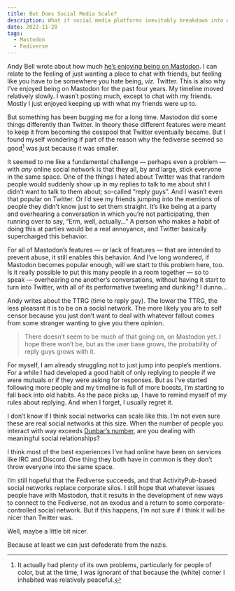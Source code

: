 ```yaml
---
title: But Does Social Media Scale?
description: What if social media platforms inevitably breakdown into unpleasantness because of their size? Can this many people really interact with each other on a daily basis without it becoming Twitter all over again?
date: 2022-11-28
tags:
  - Mastodon
  - Fediverse
---
```


Andy Bell wrote about how much [he’s enjoying being on Mastodon](https://andy-bell.co.uk/im-genuinely-enjoying-social-media-again/).
I can relate to the feeling of just wanting a place to chat with friends, but feeling like you have to be somewhere you hate being, <i>viz.</i> Twitter.
This is also why I’ve enjoyed being on Mastodon for the past four years.
My timeline moved relatively slowly.
I wasn’t posting much, except to chat with my friends.
Mostly I just enjoyed keeping up with what my friends were up to.

But something has been bugging me for a long time.
Mastodon did some things differently than Twitter.
In theory these different features were meant to keep it from becoming the cesspool that Twitter eventually became.
But I found myself wondering if part of the reason why the fediverse seemed so good[^1] was just because it was smaller.

It seemed to me like a fundamental challenge — perhaps even a problem — with _any_ online social network is that they all, by and large, stick everyone in the same space.
One of the things I hated about Twitter was that random people would suddenly show up in my replies to talk to me about shit I didn’t want to talk to them about; so-called “reply guys”.
And I wasn’t even that popular on Twitter.
Or I’d see my friends jumping into the mentions of people they didn’t know just to set them straight.
It’s like being at a party and overhearing a conversation in which you’re not participating, then running over to say, “Erm, well, actually…”
A person who makes a habit of doing this at parties would be a real annoyance, and Twitter basically supercharged this behavior.

For all of Mastodon’s features — or lack of features — that are intended to prevent abuse, it still enables this behavior.
And I’ve long wondered, if Mastodon becomes popular enough, will we start to this problem here, too.
Is it really possible to put this many people in a room together — so to speak — overhearing one another’s conversations, without having it start to turn into Twitter, with all of its performative tweeting and dunking?
I dunno…

Andy writes about the TTRG (time to reply guy).
The lower the TTRG, the less pleasant it is to be on a social network.
The more likely you are to self censor because you just don’t want to deal with whatever fallout comes from some stranger wanting to give you there opinion.

> There doesn’t seem to be much of that going on, on Mastodon yet.
> I hope there won’t be, but as the user base grows, the probability of reply guys grows with it.

For myself, I am already struggling not to just jump into people’s mentions.
For a while I had developed a good habit of only replying to people if we were mutuals or if they were asking for responses.
But as I’ve started following more people and my timeline is full of more boosts, I’m starting to fall back into old habits.
As the pace picks up, I have to remind myself of my rules about replying.
And when I forget, I usually regret it.

I don’t know if I think social networks can scale like this.
I’m not even sure these are real social networks at this size.
When the number of people you interact with way exceeds [Dunbar’s number](https://en.wikipedia.org/wiki/Dunbar%27s_number), are you dealing with meaningful social relationships?

I think most of the best experiences I’ve had online have been on services like IRC and Discord.
One thing they both have in common is they don’t throw everyone into the same space.

I’m still hopeful that the Fediverse succeeds, and that ActivityPub-based social networks replace corporate silos.
I still hope that whatever issues people have with Mastodon, that it results in the development of new ways to connect to the Fediverse, not an exodus and a return to some corporate-controlled social network.
But if this happens, I’m not sure if I think it will be nicer than Twitter was.

Well, maybe a little bit nicer.

Because at least we can just defederate from the nazis.

[^1]: It actually had plenty of its own problems, particularly for people of color, but at the time, I was ignorant of that because the (white) corner I inhabited was relatively peaceful.
